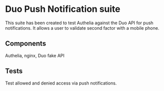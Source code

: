 # Duo Push Notification suite

This suite has been created to test Authelia against the Duo API for push notifications.
It allows a user to validate second factor with a mobile phone.

## Components

Authelia, nginx, Duo fake API

## Tests

Test allowed and denied access via push notifications.